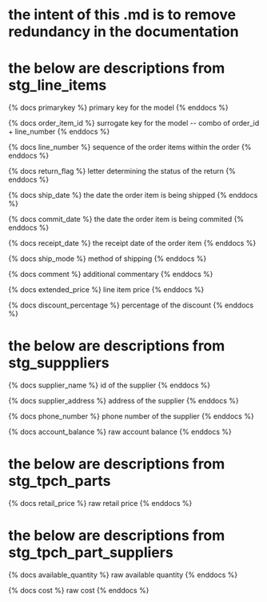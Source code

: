 # the intent of this .md is to remove redundancy in the documentation

# the below are descriptions from stg_line_items

{% docs primarykey %} primary key for the model {% enddocs %}

{% docs order_item_id %} surrogate key for the model -- combo of order_id + line_number {% enddocs %}

{% docs line_number %} sequence of the order items within the order {% enddocs %}

{% docs return_flag %} letter determining the status of the return {% enddocs %}

{% docs ship_date %} the date the order item is being shipped {% enddocs %}

{% docs commit_date %} the date the order item is being commited {% enddocs %}

{% docs receipt_date %} the receipt date of the order item {% enddocs %}

{% docs ship_mode %} method of shipping {% enddocs %}

{% docs comment %} additional commentary {% enddocs %}

{% docs extended_price %} line item price {% enddocs %}

{% docs discount_percentage %} percentage of the discount {% enddocs %}


# the below are descriptions from stg_supppliers

{% docs supplier_name %} id of the supplier {% enddocs %}

{% docs supplier_address %} address of the supplier {% enddocs %}

{% docs phone_number %} phone number of the supplier {% enddocs %}

{% docs account_balance %} raw account balance {% enddocs %}

# the below are descriptions from stg_tpch_parts

{% docs retail_price %} raw retail price {% enddocs %}

# the below are descriptions from stg_tpch_part_suppliers

{% docs available_quantity %} raw available quantity {% enddocs %}

{% docs cost %} raw cost {% enddocs %}